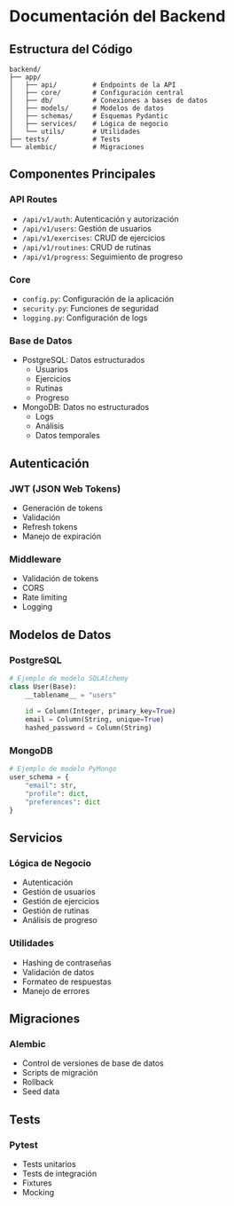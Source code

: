 # Documentación del Backend

## Estructura del Código

```
backend/
├── app/
│   ├── api/         # Endpoints de la API
│   ├── core/        # Configuración central
│   ├── db/          # Conexiones a bases de datos
│   ├── models/      # Modelos de datos
│   ├── schemas/     # Esquemas Pydantic
│   ├── services/    # Lógica de negocio
│   └── utils/       # Utilidades
├── tests/           # Tests
└── alembic/         # Migraciones
```

## Componentes Principales

### API Routes
- `/api/v1/auth`: Autenticación y autorización
- `/api/v1/users`: Gestión de usuarios
- `/api/v1/exercises`: CRUD de ejercicios
- `/api/v1/routines`: CRUD de rutinas
- `/api/v1/progress`: Seguimiento de progreso

### Core
- `config.py`: Configuración de la aplicación
- `security.py`: Funciones de seguridad
- `logging.py`: Configuración de logs

### Base de Datos
- PostgreSQL: Datos estructurados
  - Usuarios
  - Ejercicios
  - Rutinas
  - Progreso
- MongoDB: Datos no estructurados
  - Logs
  - Análisis
  - Datos temporales

## Autenticación

### JWT (JSON Web Tokens)
- Generación de tokens
- Validación
- Refresh tokens
- Manejo de expiración

### Middleware
- Validación de tokens
- CORS
- Rate limiting
- Logging

## Modelos de Datos

### PostgreSQL
```python
# Ejemplo de modelo SQLAlchemy
class User(Base):
    __tablename__ = "users"
    
    id = Column(Integer, primary_key=True)
    email = Column(String, unique=True)
    hashed_password = Column(String)
```

### MongoDB
```python
# Ejemplo de modelo PyMongo
user_schema = {
    "email": str,
    "profile": dict,
    "preferences": dict
}
```

## Servicios

### Lógica de Negocio
- Autenticación
- Gestión de usuarios
- Gestión de ejercicios
- Gestión de rutinas
- Análisis de progreso

### Utilidades
- Hashing de contraseñas
- Validación de datos
- Formateo de respuestas
- Manejo de errores

## Migraciones

### Alembic
- Control de versiones de base de datos
- Scripts de migración
- Rollback
- Seed data

## Tests

### Pytest
- Tests unitarios
- Tests de integración
- Fixtures
- Mocking
